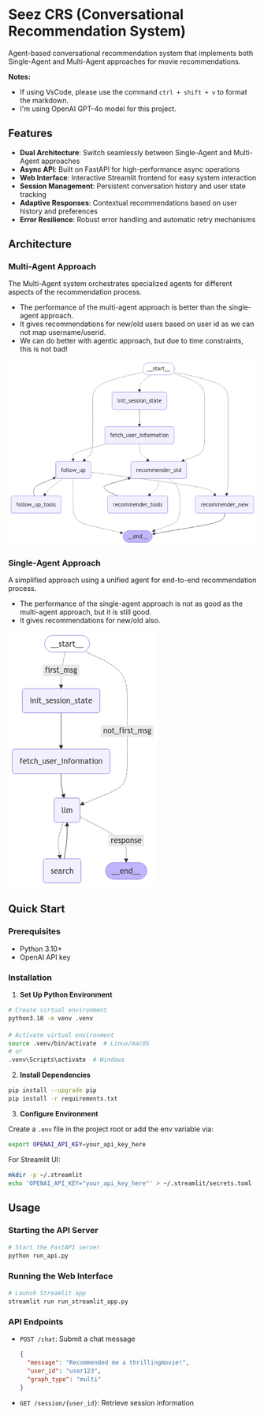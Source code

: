 # Seez CRS (Conversational Recommendation System)

Agent-based conversational recommendation system that implements both Single-Agent and Multi-Agent approaches for movie recommendations. 

**Notes:** 
- If using VsCode, please use the command `ctrl + shift + v` to format the markdown.
- I'm using OpenAI GPT-4o model for this project.

## Features

- **Dual Architecture**: Switch seamlessly between Single-Agent and Multi-Agent approaches
- **Async API**: Built on FastAPI for high-performance async operations
- **Web Interface**: Interactive Streamlit frontend for easy system interaction
- **Session Management**: Persistent conversation history and user state tracking
- **Adaptive Responses**: Contextual recommendations based on user history and preferences
- **Error Resilience**: Robust error handling and automatic retry mechanisms

## Architecture

### Multi-Agent Approach
The Multi-Agent system orchestrates specialized agents for different aspects of the recommendation process.
- The performance of the multi-agent approach is better than the single-agent approach.
- It gives recommendations for new/old users based on user id as we can not map username/userid.
- We can do better with agentic approach, but due to time constraints, this is not bad!

![Multi-Agent Architecture](data/multi_agent_graph.png)


### Single-Agent Approach
A simplified approach using a unified agent for end-to-end recommendation process.
- The performance of the single-agent approach is not as good as the multi-agent approach, but it is still good.
- It gives recommendations for new/old also.

![Single Agent Architecture](data/agent_graph.png)

## Quick Start

### Prerequisites

- Python 3.10+
- OpenAI API key

### Installation

1. **Set Up Python Environment**
```bash
# Create virtual environment
python3.10 -m venv .venv

# Activate virtual environment
source .venv/bin/activate  # Linux/macOS
# or
.venv\Scripts\activate  # Windows
```

2. **Install Dependencies**
```bash
pip install --upgrade pip
pip install -r requirements.txt
```

3. **Configure Environment**

Create a `.env` file in the project root or add the env variable via:
```bash
export OPENAI_API_KEY=your_api_key_here
```

For Streamlit UI:
```bash
mkdir -p ~/.streamlit
echo 'OPENAI_API_KEY="your_api_key_here"' > ~/.streamlit/secrets.toml
```

## Usage

### Starting the API Server

```bash
# Start the FastAPI server
python run_api.py
```

### Running the Web Interface

```bash
# Launch Streamlit app
streamlit run run_streamlit_app.py
```

### API Endpoints

- `POST /chat`: Submit a chat message
  ```json
  {
    "message": "Recommended me a thrillingmovie!",
    "user_id": "user123",
    "graph_type": "multi"
  }
  ```

- `GET /session/{user_id}`: Retrieve session information
